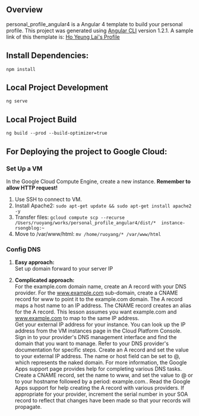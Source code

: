 ## Overview

personal_profile_angular4 is a Angular 4 template to build your personal profile. This project was generated using [Angular CLI](https://github.com/angular/angular-cli) version 1.2.1.
A sample link of this themplate is: [Ho Yeung Lai's Profile](http://hoyeunglai.com/)

## Install Dependencies:
`npm install`
## Local Project Development
`ng serve`
## Local Project Build
`ng build --prod --build-optimizer=true`

## For Deploying the project to Google Cloud:

### Set Up a VM
In the Google Cloud Compute Engine, create a new instance. <b>Remember to allow HTTP request!</b>

1. Use SSH to connect to VM.
2. Install Apache2: 
`sudo apt-get update && sudo apt-get install apache2 -y`<br>
3. Transfer files:
`gcloud compute scp --recurse /Users/ruoyang/works/personal_profile_angular4/dist/*  instance-rsongblog:~`<br>
4. Move to /var/www/html: `mv /home/ruoyang/* /var/www/html`

### Config DNS
1. <b>Easy approach:</b><br>
Set up domain forward to your server IP

2. <b>Complicated approach:</b><br>
For the example.com domain name, create an A record with your DNS provider. For the www.example.com sub-domain, create a CNAME record for www to point it to the example.com domain. The A record maps a host name to an IP address. The CNAME record creates an alias for the A record. This lesson assumes you want example.com and www.example.com to map to the same IP address.<br>
Get your external IP address for your instance. You can look up the IP address from the VM instances page in the Cloud Platform Console.
Sign in to your provider's DNS management interface and find the domain that you want to manage. Refer to your DNS provider's documentation for specific steps.
Create an A record and set the value to your external IP address. The name or host field can be set to @, which represents the naked domain. For more information, the Google Apps support page provides help for completing various DNS tasks.
Create a CNAME record, set the name to www, and set the value to @ or to your hostname followed by a period: example.com.. Read the Google Apps support for help creating the A record with various providers.
If appropriate for your provider, increment the serial number in your SOA record to reflect that changes have been made so that your records will propagate.


